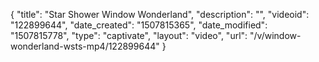 {
    "title": "Star Shower Window Wonderland",
    "description": "",
    "videoid": "122899644",
    "date_created": "1507815365",
    "date_modified": "1507815778",
    "type": "captivate",
    "layout": "video",
    "url": "\/v\/window-wonderland-wsts-mp4\/122899644"
}